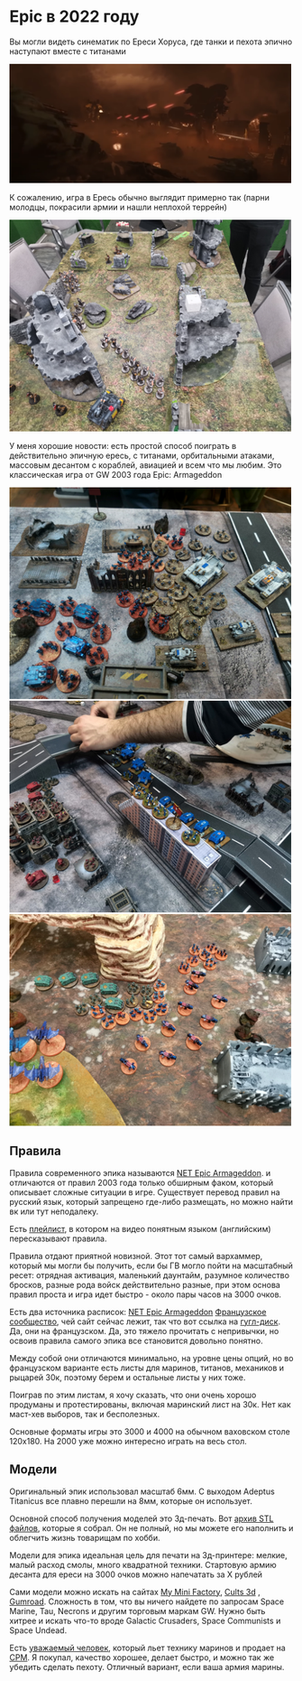 # Epic в 2022 году

Вы могли видеть синематик по Ереси Хоруса, где танки и пехота эпично наступают вместе с титанами

<img alt="cinematic2" src="./cinematic2.png"  width="500" >

К сожалению, игра в Ересь обычно выглядит примерно так (парни молодцы, покрасили армии и нашли неплохой террейн)

<img alt="Horus Heresy game" src="./heresy.jpg"  width="500" >

У меня хорошие новости: есть простой способ поиграть в действительно эпичную ересь, с титанами, орбитальными атаками, массовым десантом с кораблей, авиацией и всем что мы любим. Это классическая игра от GW 2003 года Epic: Armageddon

<img alt="Epic Armageddon Game" src="./game5.jpg"  width="500" >
<img alt="Epic Armageddon Game" src="./game7.jpg"  width="500" >
<img alt="Epic Armageddon Game" src="./game11.jpg"  width="500" >

## Правила

Правила современного эпика называются [NET Epic Armageddon](https://tp.net-armageddon.org/tournament-pack/). и отличаются от правил 2003 года только обширным факом, который описывает сложные ситуации в игре.
Существует перевод правил на русский язык, который запрещено где-либо размещать, но можно найти вк или тут неподалеку.

Есть [плейлист](https://www.youtube.com/watch?v=ynijeM3zN4k&list=PLTNi50g9CUS_IV8XCQD-L0rHmKolu4XhX), в котором на видео понятным языком (английским) пересказывают правила.

Правила отдают приятной новизной. Этот тот самый вархаммер, который мы могли бы получить, если бы ГВ могло пойти на масштабный ресет: отрядная активация, маленький даунтайм, разумное количество бросков, разные рода войск действительно разные, при этом основа правил проста и игра идет быстро - около пары часов на 3000 очков.

Есть два источника расписок:
[NET Epic Armageddon](https://tp.net-armageddon.org/)
[Французское сообщество](https://www.epicarmageddon.fr/), чей сайт сейчас лежит, так что вот ссылка на [гугл-диск](https://drive.google.com/drive/folders/18yh3-gdeoqwl-xlieu7vtu6d18ert_j7). Да, они на французском. Да, это тяжело прочитать с непривычки, но освоив правила самого эпика все становится довольно понятно.

Между собой они отличаются минимально, на уровне цены опций, но во французском варианте есть листы для маринов, титанов, механиков и рыцарей 30к, поэтому берем и остальные листы у них тоже.

Поиграв по этим листам, я хочу сказать, что они очень хорошо продуманы и протестированы, включая маринский лист на 30к. Нет как маст-хев выборов, так и бесполезных.

Основные форматы игры это 3000 и 4000 на обычном ваховском столе 120х180. На 2000 уже можно интересно играть на весь стол.

## Модели

Оригинальный эпик использовал масштаб 6мм. С выходом Adeptus Titanicus все плавно перешли на 8мм, которые он использует.

Основной способ получения моделей это 3д-печать.
Вот [архив STL файлов](https://disk.yandex.ru/d/kPdlhARvPSuX6A), которые я собрал. Он не полный, но мы можете его наполнить и облегчить жизнь товарищам по хобби.

Модели для эпика идеальная цель для печати на 3д-принтере: мелкие, малый расход смолы, много квадратной техники. Стартовую армию десанта для ереси на 3000 очков можно напечатать за Х рублей

Сами модели можно искать на сайтах [My Mini Factory](https://www.myminifactory.com/), [Cults 3d](https://cults3d.com/) , [Gumroad](https://gumroad.com/). Сложность в том, что вы ничего найдете по запросам Space Marine, Tau, Necrons и другим торговым маркам GW. Нужно быть хитрее и искать что-то вроде Galactic Crusaders, Space Communists и Space Undead.

Есть [уважаемый человек](https://vk.com/im?sel=80785289), который льет технику маринов и продает на [СРМ](https://minifreemarket.com/p/23838). Я покупал, качество хорошее, делает быстро, и можно так же убедить сделать пехоту. Отличный вариант, если ваша армия марины.

